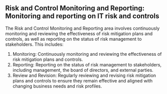 Risk and Control Monitoring and Reporting: Monitoring and reporting on IT risk and controls
---
The Risk and Control Monitoring and Reporting area involves continuously monitoring and reviewing the effectiveness of risk mitigation plans and controls, as well as reporting on the status of risk management to stakeholders. This includes:

1. Monitoring: Continuously monitoring and reviewing the effectiveness of risk mitigation plans and controls.
2. Reporting: Reporting on the status of risk management to stakeholders, including management, the board of directors, and external parties.
3. Review and Revision: Regularly reviewing and revising risk mitigation plans and controls to ensure they remain effective and aligned with changing business needs and risk profiles.
